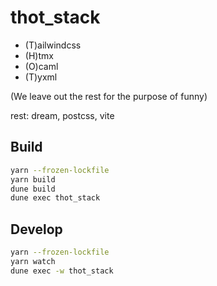# thot_stack

- (T)ailwindcss
- (H)tmx
- (O)caml
- (T)yxml

(We leave out the rest for the purpose of funny)

rest: dream, postcss, vite

## Build
```bash
yarn --frozen-lockfile
yarn build
dune build
dune exec thot_stack
```

## Develop
```bash
yarn --frozen-lockfile
yarn watch
dune exec -w thot_stack
```
